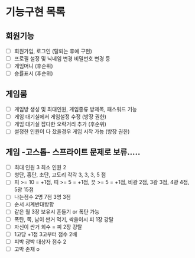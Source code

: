 # 기능구현 목록

## 회원기능

- [ ] 회원가입, 로그인 (탈퇴는 후에 구현)
- [ ] 프로필 설정 및 닉네임 변경 비밀번호 변경 등
- [ ] 게임머니 (후순위)
- [ ] 승률표시 (후순위)

## 게임룸
- [ ] 게임방 생성 및 최대인원, 게임종류 방제목, 패스워드 기능
- [ ] 게임 대기실에서 게임설정 수정 (방장 권한)
- [ ] 게임 대기실 잡다한 오락거리 추가 (후순위)
- [ ] 설정한 인원이 다 찼을경우 게임 시작 가능 (방장 권한)

## 게임 -고스톱-  스프라이트 문제로 보류.....
- [ ] 최대 인원 3 최소 인원 2
- [ ] 청단, 홍단, 초단, 고도리 각각 3, 3, 3, 5 점
- [ ] 피 >= 10 = +1점, 띠 >= 5 = +1점, 끗 >= 5 = +1점, 비광 2점, 3광 3점, 4광 4점, 5광 15점
- [ ] 나는점수 2명 7점 3명 3점
- [ ] 순서 시계반대방향
- [ ] 같은 월 3장 보유시 흔들기 or 폭탄 가능
- [ ] 폭탄, 쪽, 남이 싼거 먹기, 싹쓸이시 피 1장 강탈
- [ ] 자신이 싼거 회수 = 피 2장 강탈
- [ ] 1고당 +1점 3고부터 점수 2배
- [ ] 피박 광박 대상자 점수 2
- [ ] 고박 존재 o
